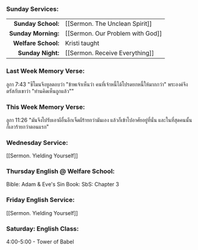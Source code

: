 ### Sunday Services:
| | |
| --:|:-- |
| **Sunday School:**  |  [[Sermon. The Unclean Spirit]]
| **Sunday Morning:** |  [[Sermon. Our Problem with God]]
| **Welfare School:** |  Kristi taught
| **Sunday Night:**   |  [[Sermon. Receive Everything]]
### Last Week Memory Verse:
ลูกา 7:43 "ซีโมนจึงทูลตอบว่า "ข้าพเจ้าเห็นว่า คนที่เจ้าหนี้ได้โปรดยกหนี้ให้มากกว่า" พระองค์จึงตรัสกับเขาว่า "ท่านคิดเห็นถูกแล้ว""
### This Week Memory Verse:
ลูกา 11:26 "มันจึงไปรับเอาผีอื่นอีกเจ็ดผีร้ายกว่ามันเอง แล้วก็เข้าไปอาศัยอยู่ที่นั่น และในที่สุดคนนั้นก็เลวร้ายกว่าตอนแรก"
### Wednesday Service:
[[Sermon. Yielding Yourself]]
### Thursday English @ Welfare School:
Bible: Adam & Eve's Sin
Book: SbS: Chapter 3
### Friday English Service:
[[Sermon. Yielding Yourself]]
### Saturday: English Class:
4:00-5:00 - Tower of Babel
